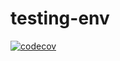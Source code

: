 # testing-env

[![codecov](https://codecov.io/gh/igorilic/testing-env/branch/master/graph/badge.svg)](https://codecov.io/gh/igorilic/testing-env)
